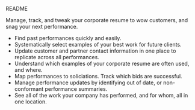 README

Manage, track, and tweak your corporate resume to wow customers, and snag your next performance.

* Find past performances quickly and easily.
* Systematically select examples of your best work for future clients.
* Update customer and partner contact information in one place to replicate across all performances.
* Understand which examples of your corporate resume are often used, and where.
* Map performances to soliciations.  Track which bids are successful.
* Manage performance updates by identifying out of date, or non-conformant performance summaries.
* See all of the work your company has performed, and for whom, all in one location.
